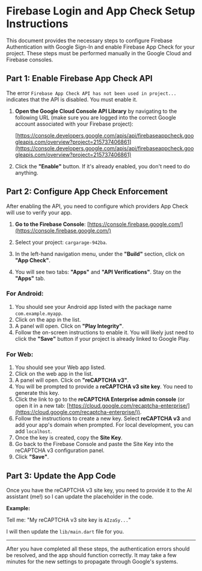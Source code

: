 # Firebase Login and App Check Setup Instructions

This document provides the necessary steps to configure Firebase Authentication with Google Sign-In and enable Firebase App Check for your project. These steps must be performed manually in the Google Cloud and Firebase consoles.

## Part 1: Enable Firebase App Check API

The error `Firebase App Check API has not been used in project...` indicates that the API is disabled. You must enable it.

1.  **Open the Google Cloud Console API Library** by navigating to the following URL (make sure you are logged into the correct Google account associated with your Firebase project):

    [https://console.developers.google.com/apis/api/firebaseappcheck.googleapis.com/overview?project=215737406861](https://console.developers.google.com/apis/api/firebaseappcheck.googleapis.com/overview?project=215737406861)

2.  Click the **"Enable"** button. If it's already enabled, you don't need to do anything.

## Part 2: Configure App Check Enforcement

After enabling the API, you need to configure which providers App Check will use to verify your app.

1.  **Go to the Firebase Console**: [https://console.firebase.google.com/](https://console.firebase.google.com/)

2.  Select your project: `cargarage-942ba`.

3.  In the left-hand navigation menu, under the **"Build"** section, click on **"App Check"**.

4.  You will see two tabs: **"Apps"** and **"API Verifications"**. Stay on the **"Apps"** tab.

### For Android:

1.  You should see your Android app listed with the package name `com.example.myapp`.
2.  Click on the app in the list.
3.  A panel will open. Click on **"Play Integrity"**.
4.  Follow the on-screen instructions to enable it. You will likely just need to click the **"Save"** button if your project is already linked to Google Play.

### For Web:

1.  You should see your Web app listed.
2.  Click on the web app in the list.
3.  A panel will open. Click on **"reCAPTCHA v3"**.
4.  You will be prompted to provide a **reCAPTCHA v3 site key**. You need to generate this key.
5.  Click the link to go to the **reCAPTCHA Enterprise admin console** (or open it in a new tab: [https://cloud.google.com/recaptcha-enterprise/](https://cloud.google.com/recaptcha-enterprise/)).
6.  Follow the instructions to create a new key. Select **reCAPTCHA v3** and add your app's domain when prompted. For local development, you can add `localhost`.
7.  Once the key is created, copy the **Site Key**.
8.  Go back to the Firebase Console and paste the Site Key into the reCAPTCHA v3 configuration panel.
9.  Click **"Save"**.

## Part 3: Update the App Code

Once you have the reCAPTCHA v3 site key, you need to provide it to the AI assistant (me!) so I can update the placeholder in the code.

**Example:**

Tell me: "My reCAPTCHA v3 site key is `AIzaSy...`"

I will then update the `lib/main.dart` file for you.

---

After you have completed all these steps, the authentication errors should be resolved, and the app should function correctly. It may take a few minutes for the new settings to propagate through Google's systems.

